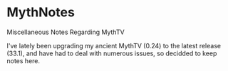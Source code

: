# MythNotes
Miscellaneous Notes Regarding MythTV 

I've lately been upgrading my ancient MythTV (0.24) to the latest release (33.1), and have had to deal with numerous issues, so decidded to keep notes here.
